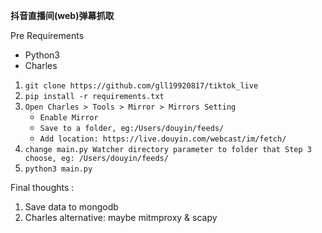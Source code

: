 ﻿**抖音直播间(web)弹幕抓取**

Pre Requirements
- Python3
- Charles

 1. `git clone https://github.com/gll19920817/tiktok_live`
 2. `pip install -r requirements.txt`
 3. `Open Charles > Tools > Mirror > Mirrors Setting`
	 - `Enable Mirror`
	 - `Save to a folder, eg:/Users/douyin/feeds/`
	 - `Add location: https://live.douyin.com/webcast/im/fetch/`
4. `change main.py Watcher directory parameter to folder that Step 3 	  choose, eg: /Users/douyin/feeds/`
5. `python3 main.py`

Final thoughts :
 1. Save data to mongodb
 2. Charles alternative: maybe mitmproxy & scapy
